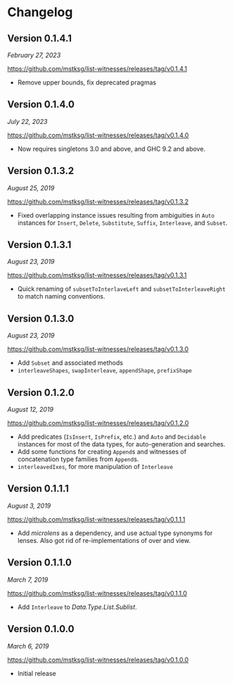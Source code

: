 Changelog
=========

Version 0.1.4.1
---------------

*February 27, 2023*

<https://github.com/mstksg/list-witnesses/releases/tag/v0.1.4.1>

*   Remove upper bounds, fix deprecated pragmas

Version 0.1.4.0
---------------

*July 22, 2023*

<https://github.com/mstksg/list-witnesses/releases/tag/v0.1.4.0>

*   Now requires singletons 3.0 and above, and GHC 9.2 and above.

Version 0.1.3.2
---------------

*August 25, 2019*

<https://github.com/mstksg/list-witnesses/releases/tag/v0.1.3.2>

*   Fixed overlapping instance issues resulting from ambiguities in `Auto`
    instances for `Insert`, `Delete`, `Substitute`, `Suffix`, `Interleave`, and
    `Subset`.

Version 0.1.3.1
---------------

*August 23, 2019*

<https://github.com/mstksg/list-witnesses/releases/tag/v0.1.3.1>

*   Quick renaming of `subsetToInterlaveLeft` and `subsetToInterleaveRight` to
    match naming conventions.

Version 0.1.3.0
---------------

*August 23, 2019*

<https://github.com/mstksg/list-witnesses/releases/tag/v0.1.3.0>

*   Add `Subset` and associated methods
*   `interleaveShapes`, `swapInterleave`, `appendShape`, `prefixShape`

Version 0.1.2.0
---------------

*August 12, 2019*

<https://github.com/mstksg/list-witnesses/releases/tag/v0.1.2.0>

*   Add predicates (`IsInsert`, `IsPrefix`, etc.) and `Auto` and `Decidable`
    instances for most of the data types, for auto-generation and searches.
*   Add some functions for creating `Append`s and witnesses of concatenation
    type families from `Append`s.
*   `interleavedIxes`, for more manipulation of `Interleave`

Version 0.1.1.1
---------------

*August 3, 2019*

<https://github.com/mstksg/list-witnesses/releases/tag/v0.1.1.1>

*   Add *microlens* as a dependency, and use actual type synonyms for lenses.
    Also got rid of re-implementations of over and view.

Version 0.1.1.0
---------------

*March 7, 2019*

<https://github.com/mstksg/list-witnesses/releases/tag/v0.1.1.0>

*   Add `Interleave` to *Data.Type.List.Sublist*.

Version 0.1.0.0
---------------

*March 6, 2019*

<https://github.com/mstksg/list-witnesses/releases/tag/v0.1.0.0>

*   Initial release


